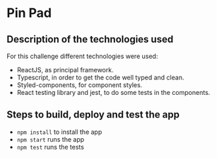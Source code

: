 # Pin Pad


## Description of the technologies used

For this challenge different technologies were used:

- ReactJS, as principal framework.
- Typescript, in order to get the code well typed and clean.
- Styled-components, for component styles.
- React testing library and jest, to do some tests in the components.

## Steps to build, deploy and test the app

- `npm install` to install the app
- `npm start` runs the app
- `npm test` runs the tests
